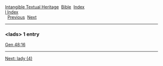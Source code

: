 [Intangible Textual Heritage](../../index)  [Bible](../index) 
[Index](index)   
[l Index](_l_)  
  [Previous](c06578)  [Next](c06580) 

------------------------------------------------------------------------

### &lt;lads&gt; 1 entry

[Gen 48:16](../kjv/gen048.htm#016)  

------------------------------------------------------------------------

[Next: lady (4)](c06580)

